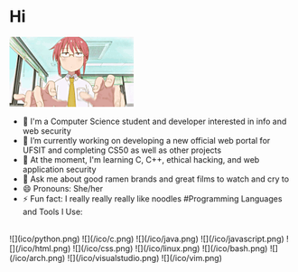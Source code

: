 # Hi
![](https://github.com/Noodulz/Noodulz/blob/master/kobayashiprogramming.gif)
- 👺 I'm a Computer Science student and developer interested in info and web security
- 🔭 I’m currently working on developing a new official web portal for UFSIT and completing CS50 as well as other projects
- 🌱 At the moment, I'm learning C, C++, ethical hacking, and web application security
- 💬 Ask me about good ramen brands and great films to watch and cry to
- 😄 Pronouns: She/her
- ⚡ Fun fact: I really really really like noodles
#Programming Languages and Tools I Use:
<br/>
![](ico/python.png) ![](/ico/c.png) ![](/ico/java.png) ![](/ico/javascript.png) ![](/ico/html.png) ![](/ico/css.png) ![](/ico/linux.png) ![](/ico/bash.png) ![](/ico/arch.png) ![](/ico/visualstudio.png) ![](/ico/vim.png)
